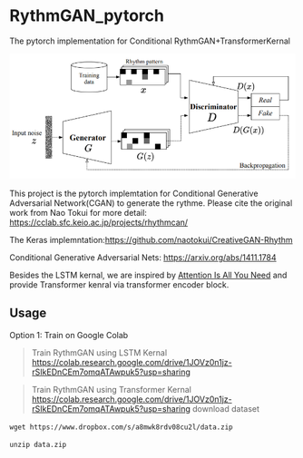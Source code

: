 # RythmGAN_pytorch
The pytorch implementation for Conditional RythmGAN+TransformerKernal

![alt text](https://github.com/MCLYang/RhythmGAN_pytorch/blob/master/img/Screenshot%20from%202021-02-08%2002-33-00.png)

This project is the pytorch implemtation for Conditional Generative Adversarial Network(CGAN) to generate the rythme. Please cite the original work from Nao Tokui for more detail: https://cclab.sfc.keio.ac.jp/projects/rhythmcan/

The Keras implemntation:https://github.com/naotokui/CreativeGAN-Rhythm

Conditional Generative Adversarial Nets: https://arxiv.org/abs/1411.1784

Besides the LSTM kernal, we are inspired by [Attention Is All You Need](https://arxiv.org/abs/1706.03762) and provide Transformer kenral via transformer encoder block.

## Usage
Option 1: Train on Google Colab
> Train RythmGAN using LSTM Kernal
https://colab.research.google.com/drive/1JOVz0n1jz-rSIkEDnCEm7omqATAwpuk5?usp=sharing

> Train RythmGAN using Transformer Kernal
https://colab.research.google.com/drive/1JOVz0n1jz-rSIkEDnCEm7omqATAwpuk5?usp=sharing
> download dataset

`wget https://www.dropbox.com/s/a8mwk8rdv08cu2l/data.zip`

`unzip data.zip`
